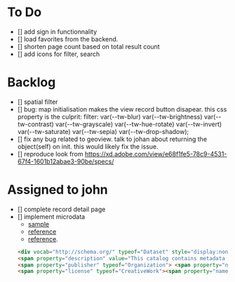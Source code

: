 # To Do

- [] add sign in functionnality
- [] load favorites from the backend.
- [] shorten page count based on total result count
- [] add icons for filter, search

# Backlog

- [] spatial filter
- [] bug: map initialisation makes the view record button disapear. this css property is the culprit: filter: var(--tw-blur) var(--tw-brightness) var(--tw-contrast) var(--tw-grayscale) var(--tw-hue-rotate) var(--tw-invert) var(--tw-saturate) var(--tw-sepia) var(--tw-drop-shadow);
- [] fix any bug related to geoview. talk to johan about returning the object(self) on init. this would likely fix the issue.
- [] reproduce look from https://xd.adobe.com/view/e68f1fe5-78c9-4531-67f4-1601b12abae3-90be/specs/

# Assigned to john

- [] complete record detail page
- [] implement microdata
  - [sample](https://open.canada.ca/data/en/dataset/85cb7fc7-5847-4f76-9417-96a4f5d50702)
  - [reference](https://geocacgp.slack.com/archives/D049MDN976J/p1690986602605469)
  - [reference](https://geocacgp.slack.com/archives/D049MDN976J/p1690986548900519).
  ```HTML
  <div vocab="http://schema.org/" typeof="Dataset" style="display:none;"> <div property="includedInDataCatalog" typeof="DataCatalog"> <span property="name" value="Government of Canada Open Government Portal"><span property="spatialCoverage" typeof="Place"> <span property="geo" typeof="GeoShape"> <span property="name" value="Dataset Boundary"></span><span property="POLYGON" value="((-115.4998819999999995 51.2328049999999990, -115.2513799999999975 51.2328049999999990, -115.2513799999999975 51.2790850000000020, -115.4998819999999995 51.2790850000000020, -115.4998819999999995 51.2328049999999990))"></span></span> </span></span>
  <span property="description" value="This catalog contains metadata records describing open datasets available from the Government of Canada"></span> <span property="datePublished" value="2013-06-19"></span> <span property="dateModified" value=""></span> <span property="inLanguage" value="en-CA"></span> <span property="sameAs" value="http://open.canada.ca"></span>
  <span property="publisher" typeof="Organization"> <span property="name" value="Government of Canada, Treasury Board of Canada Secretariat"></span> <span property="email" value="open-ouvert@tbs-sct.gc.ca"></span> </span> <span property="genre" value="Information and Communications Government and Politics"></span>
  <span property="license" typeof="CreativeWork"><span property="name" value="Open Government Licence - Alberta"></span> <span property="sameAs" value="https://open.alberta.ca/licence"></span> <span property="text" value="Rights under which the catalog can be reused are outlined in the Open Government Licence - Canada"></span> </span> </div>
  ```
